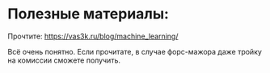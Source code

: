 # Полезные материалы:


Прочтите: https://vas3k.ru/blog/machine_learning/

Всё очень понятно. Если прочитате, в случае форс-мажора даже тройку на комиссии сможете получить. 
